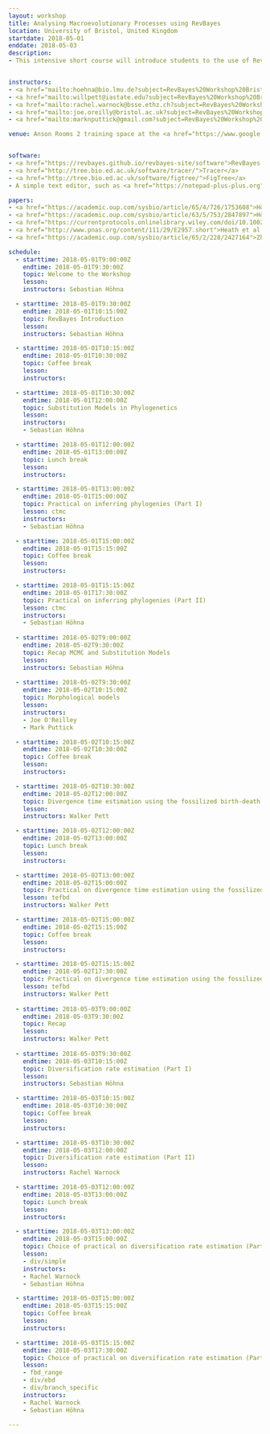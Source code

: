 ```yaml
---
layout: workshop
title: Analysing Macroevolutionary Processes using RevBayes
location: University of Bristol, United Kingdom
startdate: 2018-05-01
enddate: 2018-05-03
description:
- This intensive short course will introduce students to the use of RevBayes for macroevolutionary analysis of paleontological data. The course will be three full days in length and will take place at the University of Bristol Students' Union, Bristol, England from the 1st to the 3rd of May, 2018.


instructors:
- <a href="mailto:hoehna@bio.lmu.de?subject=RevBayes%20Workshop%20Bristol%202018">Sebastian Höhna</a>
- <a href="mailto:willpett@iastate.edu?subject=RevBayes%20Workshop%20Bristol%202018">Walker Pett</a>
- <a href="mailto:rachel.warnock@bsse.ethz.ch?subject=RevBayes%20Workshop%20Bristol%202018">Rachel Warnock</a>
- <a href="mailto:joe.oreilly@bristol.ac.uk?subject=RevBayes%20Workshop%20Bristol%202018">Joe O'Reilly</a>
- <a href="mailto:marknputtick@gmail.com?subject=RevBayes%20Workshop%20Bristol%202018">Mark Puttick</a>

venue: Anson Rooms 2 training space at the <a href="https://www.google.co.uk/search?rlz=1C1GGRV_enGB785GB785&q=anson+rooms+student+union+MAP&npsic=0&rflfq=1&rlha=0&rllag=51457532,-2607996,361&tbm=lcl&ved=0ahUKEwj-16KClcTaAhVEOMAKHYI8DIEQtgMIKw&tbs=lrf:!2m4!1e17!4m2!17m1!1e2!2m1!1e2!2m1!1e3!3sIAE,lf:1,lf_ui:2&rldoc=1#rlfi=hd:;si:;mv:!1m3!1d1359.5388556555495!2d-2.6079966000000003!3d51.45789975!2m3!1f0!2f0!3f0!3m2!1i262!2i105!4f13.1;tbs:lrf:!2m1!1e2!2m1!1e3!2m4!1e17!4m2!17m1!1e2!3sIAE,lf:1,lf_ui:2" title="Map">University of Bristol Students' Union, The Richmond Building, 105 Queens Road, Clifton, Bristol BS8 1LN</a>


software:
- <a href="https://revbayes.github.io/revbayes-site/software">RevBayes v1.0.8</a>
- <a href="http://tree.bio.ed.ac.uk/software/tracer/">Tracer</a>
- <a href="http://tree.bio.ed.ac.uk/software/figtree/">FigTree</a>
- A simple text editor, such as <a href="https://notepad-plus-plus.org">NotePad++</a>, SublimeText, TextWrangler or BBEdit

papers:
- <a href="https://academic.oup.com/sysbio/article/65/4/726/1753608">Höhna et al. (2016). RevBayes&#58; Bayesian Phylogenetic Inference Using Graphical Models and an Interactive Model-Specification Language.</a>
- <a href="https://academic.oup.com/sysbio/article/63/5/753/2847897">Höhna et al. (2014). Probabilistic Graphical Model Representation in Phylogenetics.</a>
- <a href="https://currentprotocols.onlinelibrary.wiley.com/doi/10.1002/cpbi.22">Höhna et al. (2017). Phylogenetic Inference Using RevBayes.</a>
- <a href="http://www.pnas.org/content/111/29/E2957.short">Heath et al. (2014). The fossilized birth–death process for coherent calibration of divergence-time estimates.</a>
- <a href="https://academic.oup.com/sysbio/article/65/2/228/2427164">Zhang et al. (2016). Total-Evidence Dating under the Fossilized Birth–Death Process</a>

schedule:
  - starttime: 2018-05-01T9:00:00Z
    endtime: 2018-05-01T9:30:00Z
    topic: Welcome to the Workshop
    lesson: 
    instructors: Sebastian Höhna

  - starttime: 2018-05-01T9:30:00Z
    endtime: 2018-05-01T10:15:00Z
    topic: RevBayes Introduction
    lesson: 
    instructors: Sebastian Höhna

  - starttime: 2018-05-01T10:15:00Z
    endtime: 2018-05-01T10:30:00Z
    topic: Coffee break
    lesson: 
    instructors: 

  - starttime: 2018-05-01T10:30:00Z
    endtime: 2018-05-01T12:00:00Z
    topic: Substitution Models in Phylogenetics
    lesson:
    instructors:
    - Sebastian Höhna

  - starttime: 2018-05-01T12:00:00Z
    endtime: 2018-05-01T13:00:00Z
    topic: Lunch break
    lesson: 
    instructors: 

  - starttime: 2018-05-01T13:00:00Z
    endtime: 2018-05-01T15:00:00Z
    topic: Practical on inferring phylogenies (Part I)
    lesson: ctmc
    instructors: 
    - Sebastian Höhna

  - starttime: 2018-05-01T15:00:00Z
    endtime: 2018-05-01T15:15:00Z
    topic: Coffee break
    lesson: 
    instructors: 

  - starttime: 2018-05-01T15:15:00Z
    endtime: 2018-05-01T17:30:00Z
    topic: Practical on inferring phylogenies (Part II)
    lesson: ctmc
    instructors: 
    - Sebastian Höhna
    
  - starttime: 2018-05-02T9:00:00Z
    endtime: 2018-05-02T9:30:00Z
    topic: Recap MCMC and Substitution Models
    lesson: 
    instructors: Sebastian Höhna
    
  - starttime: 2018-05-02T9:30:00Z
    endtime: 2018-05-02T10:15:00Z
    topic: Morphological models
    lesson: 
    instructors:
    - Joe O'Reilley
    - Mark Puttick

  - starttime: 2018-05-02T10:15:00Z
    endtime: 2018-05-02T10:30:00Z
    topic: Coffee break
    lesson: 
    instructors: 

  - starttime: 2018-05-02T10:30:00Z
    endtime: 2018-05-02T12:00:00Z
    topic: Divergence time estimation using the fossilized birth-death model
    lesson: 
    instructors: Walker Pett

  - starttime: 2018-05-02T12:00:00Z
    endtime: 2018-05-02T13:00:00Z
    topic: Lunch break
    lesson: 
    instructors:

  - starttime: 2018-05-02T13:00:00Z
    endtime: 2018-05-02T15:00:00Z
    topic: Practical on divergence time estimation using the fossilized birth-death model (Part I)
    lesson: tefbd
    instructors: Walker Pett

  - starttime: 2018-05-02T15:00:00Z
    endtime: 2018-05-02T15:15:00Z
    topic: Coffee break
    lesson: 
    instructors: 

  - starttime: 2018-05-02T15:15:00Z
    endtime: 2018-05-02T17:30:00Z
    topic: Practical on divergence time estimation using the fossilized birth-death model (Part II)
    lesson: tefbd
    instructors: Walker Pett
    
  - starttime: 2018-05-03T9:00:00Z
    endtime: 2018-05-03T9:30:00Z
    topic: Recap
    lesson: 
    instructors: Walker Pett
    
  - starttime: 2018-05-03T9:30:00Z
    endtime: 2018-05-03T10:15:00Z
    topic: Diversification rate estimation (Part I)
    lesson: 
    instructors: Sebastian Höhna

  - starttime: 2018-05-03T10:15:00Z
    endtime: 2018-05-03T10:30:00Z
    topic: Coffee break
    lesson: 
    instructors: 

  - starttime: 2018-05-03T10:30:00Z
    endtime: 2018-05-03T12:00:00Z
    topic: Diversification rate estimation (Part II)
    lesson: 
    instructors: Rachel Warnock

  - starttime: 2018-05-03T12:00:00Z
    endtime: 2018-05-03T13:00:00Z
    topic: Lunch break
    lesson: 
    instructors: 

  - starttime: 2018-05-03T13:00:00Z
    endtime: 2018-05-03T15:00:00Z
    topic: Choice of practical on diversification rate estimation (Part I)
    lesson:
    - div/simple
    instructors: 
    - Rachel Warnock
    - Sebastian Höhna

  - starttime: 2018-05-03T15:00:00Z
    endtime: 2018-05-03T15:15:00Z
    topic: Coffee break
    lesson: 
    instructors: 

  - starttime: 2018-05-03T15:15:00Z
    endtime: 2018-05-03T17:30:00Z
    topic: Choice of practical on diversification rate estimation (Part II)
    lesson:
    - fbd_range
    - div/ebd
    - div/branch_specific
    instructors: 
    - Rachel Warnock
    - Sebastian Höhna

---
```


